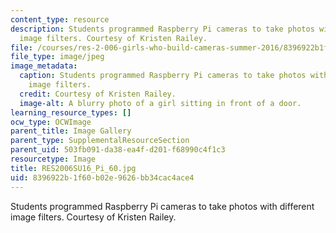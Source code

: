 ```yaml
---
content_type: resource
description: Students programmed Raspberry Pi cameras to take photos with different
  image filters. Courtesy of Kristen Railey.
file: /courses/res-2-006-girls-who-build-cameras-summer-2016/8396922b1f60b02e9626bb34cac4ace4_RES2006SU16_Pi_60.jpg
file_type: image/jpeg
image_metadata:
  caption: Students programmed Raspberry Pi cameras to take photos with different
    image filters.
  credit: Courtesy of Kristen Railey.
  image-alt: A blurry photo of a girl sitting in front of a door.
learning_resource_types: []
ocw_type: OCWImage
parent_title: Image Gallery
parent_type: SupplementalResourceSection
parent_uid: 503fb091-da38-ea4f-d201-f68990c4f1c3
resourcetype: Image
title: RES2006SU16_Pi_60.jpg
uid: 8396922b-1f60-b02e-9626-bb34cac4ace4
---
```

Students programmed Raspberry Pi cameras to take photos with different image filters. Courtesy of Kristen Railey.

